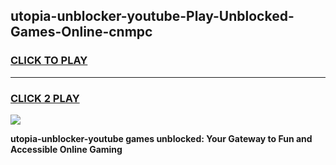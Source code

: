 
## utopia-unblocker-youtube-Play-Unblocked-Games-Online-cnmpc
<h3>
<a href="https://premium76.site?title=utopia-unblocker-youtube&ref=25A">CLICK TO PLAY</a></h3>
<hr>

<h3>
<a href="https://premium76.site?title=utopia-unblocker-youtube&ref=25A">CLICK 2 PLAY</a>
  
</h3>

<a href="https://premium76.site?title=utopia-unblocker-youtube&ref=25A"><img src="https://clearcache.store/games.png"></a>


**utopia-unblocker-youtube games unblocked: Your Gateway to Fun and Accessible Online Gaming**
